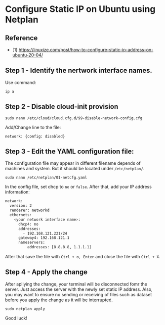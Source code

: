 # Configure Static IP on Ubuntu using Netplan

## Reference
- [1] https://linuxize.com/post/how-to-configure-static-ip-address-on-ubuntu-20-04/

## Step 1 - Identify the nertwork interface names.
Use command:
```
ip a
```

## Step 2 - Disable cloud-init provision
```
sudo nano /etc/cloud/cloud.cfg.d/99-disable-network-config.cfg
```
Add/Change line to the file:
```
network: {config: disabled}
```

## Step 3 - Edit the YAML configuration file:
The configuration file may appear in different filename depends of machines and system.
But it should be located under `/etc/netplan/`.
```
sudo nano /etc/netplan/01-netcfg.yaml
```
In the config file, set dhcp to `no` or `false`. After that, add your IP address information:
```bash
network:
  version: 2
  renderer: networkd
  ethernets:
    <your network interface name>:
      dhcp4: no
      addresses:
        - 192.168.121.221/24
      gateway4: 192.168.121.1
      nameservers:
          addresses: [8.8.8.8, 1.1.1.1]
```
After that save the file with `Ctrl + o, Enter` and close the file with `Ctrl + X`.

## Step 4 - Apply the change
After apllying the change, your terminal will be disconnected fomr the server. Just access the server with the newly set static IP address.
Also, you may want to ensure no sending or receiving of files such as dataset before you apply the change as it will be interrupted.
```
sudo netplan apply
```

Good luck!
